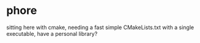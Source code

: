 # phore

sitting here with cmake, needing a fast simple CMakeLists.txt with a single executable, have a personal library?
